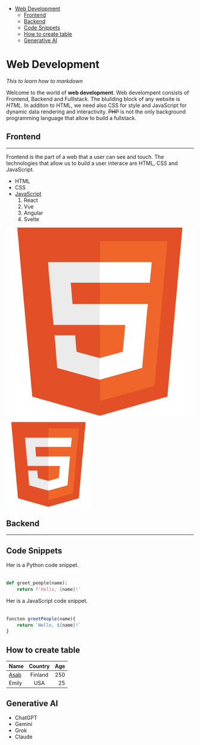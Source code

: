 - [Web Development](#web-development)
  - [Frontend](#frontend)
  - [Backend](#backend)
  - [Code Snippets](#code-snippets)
  - [How to create table](#how-to-create-table)
  - [Generative AI](#generative-ai)

# Web Development

*This to learn how to markdown*

Welcome to the world of **web development**. Web develompent consists of Frontend, Backend and Fulllstack. The bluilding block of any website is *HTML*. In additon to HTML, we need also CSS for style and JavaScript for dynamic data rendering and interactivity. ~~PHP~~ is not the only background programming language that allow to build a fullstack.

## Frontend

---
Frontend is the part of a web that a user can see and touch. The technologies that allow us to build a user interace are HTML, CSS and JavaScript.

- HTML
- CSS
- [JavaScript](https://github.com/Asabeneh/30-Days-Of-JavaScript)
  1. React
  2. Vue
  3. Angular
  4. Svelte
  
![HTML Logo](./assets/images/html.png)

<img src="./assets/images/html.png" style="width: 45%;" alt="HTML Logo">

## Backend

---

## Code Snippets

Her is a Python code snippet.

```python

def greet_people(name):
    return f'Hello, {name}!'

```

Her is a JavaScript code snippet.

```JavaScript

functon greetPeople(name){
    return `Hello, ${name}!`
}
```

## How to create table

|Name  | Country | Age  |
|------|:-------:|-----:|
|[Asab](https://www.asabeneh.com/)  |Finland  | 250  |
|Emily |USA      | 25   |

## Generative AI

- ChatGPT
- Gemini
- Grok
- Claude
